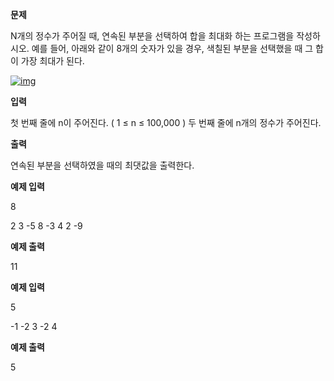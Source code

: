 **문제**

N개의 정수가 주어질 때, 연속된 부분을 선택하여 합을 최대화 하는 프로그램을 작성하시오. 예를 들어, 아래와 같이 8개의 숫자가 있을 경우, 색칠된 부분을 선택했을 때 그 합이 가장 최대가 된다.

[![img](https://postfiles.pstatic.net/MjAxOTEwMTRfMzIg/MDAxNTcwOTg0ODY4OTA2.V8nmVkOA8EY2zgtLxFs_FZyavkILnsFcpeDBxxOU_nsg.5bGes5gV58QWaQfien9Q-0rJh9u90yy3tIUH2mxFwQsg.PNG.dhsin0468/image.png?type=w773)](https://blog.naver.com/PostView.nhn?blogId=dhsin0468&logNo=221676841598&categoryNo=38&parentCategoryNo=0&viewDate=&currentPage=1&postListTopCurrentPage=&from=postList&userTopListOpen=true&userTopListCount=5&userTopListManageOpen=false&userTopListCurrentPage=1#)

 

**입력**

첫 번째 줄에 n이 주어진다. ( 1 ≤ n ≤ 100,000 ) 두 번째 줄에 n개의 정수가 주어진다.

 

**출력**

연속된 부분을 선택하였을 때의 최댓값을 출력한다.

 

**예제 입력**

8 

2 3 -5 8 -3 4 2 -9

**예제 출력**

11

 

**예제 입력**

5 

-1 -2 3 -2 4

**예제 출력**

5